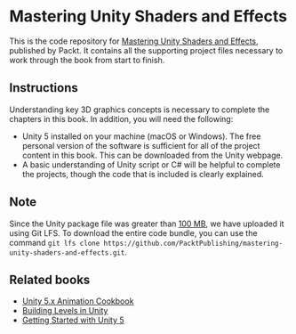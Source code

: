 # Mastering Unity Shaders and Effects
This is the code repository for [Mastering Unity Shaders and Effects](https://www.packtpub.com/game-development/mastering-unity-shaders-and-effects?utm_source=github&utm_medium=repository&utm_campaign=9781783553679), published by Packt. It contains all the supporting project files necessary to work through the book from start to finish.

## Instructions
Understanding key 3D graphics concepts is necessary to complete the chapters in this book. In addition, you will need the following:
- Unity 5 installed on your machine (macOS or Windows). The free personal version of the software is sufficient for all of the project content in this book. This can be downloaded from the Unity webpage.
- A basic understanding of Unity script or C# will be helpful to complete the projects, though the code that is included is clearly explained.

## Note
Since the Unity package file was greater than [100 MB](https://help.github.com/articles/working-with-large-files/), we have uploaded it using Git LFS. To download the entire code bundle, you can use the command ```git lfs clone https://github.com/PacktPublishing/mastering-unity-shaders-and-effects.git```.

## Related books
- [Unity 5.x Animation Cookbook](https://www.packtpub.com/game-development/unity-5x-animation-cookbook?utm_source=github&utm_medium=repository&utm_campaign=9781785883910)
- [Building Levels in Unity](https://www.packtpub.com/game-development/building-levels-unity?utm_source=github&utm_medium=repository&utm_campaign=9781785282843)
- [Getting Started with Unity 5](https://www.packtpub.com/game-development/getting-started-unity-5?utm_source=github&utm_medium=repository&utm_campaign=9781784398316)
